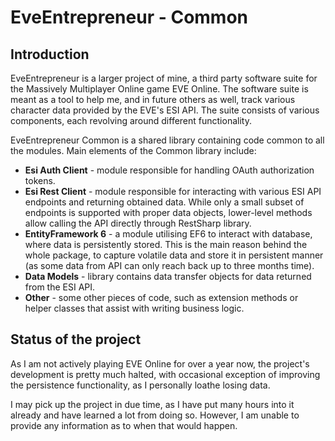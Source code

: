 # EveEntrepreneur - Common
## Introduction
EveEntrepreneur is a larger project of mine, a third party software suite for the Massively Multiplayer Online game EVE Online. The software suite is meant as a tool to help me, and in future others as well, track various character data provided by the EVE's ESI API. The suite consists of various components, each revolving around different functionality.

EveEntrepreneur Common is a shared library containing code common to all the modules. Main elements of the Common library include:
- **Esi Auth Client** - module responsible for handling OAuth authorization tokens.
- **Esi Rest Client** - module responsible for interacting with various ESI API endpoints and returning obtained data. While only a small subset of endpoints is supported with proper data objects, lower-level methods allow calling the API directly through RestSharp library.
- **EntityFramework 6** - a module utilising EF6 to interact with database, where data is persistently stored. This is the main reason behind the whole package, to capture volatile data and store it in persistent manner (as some data from API can only reach back up to three months time).
- **Data Models** - library contains data transfer objects for data returned from the ESI API.
- **Other** - some other pieces of code, such as extension methods or helper classes that assist with writing business logic.
## Status of the project
As I am not actively playing EVE Online for over a year now, the project's development is pretty much halted, with occasional exception of improving the persistence functionality, as I personally loathe losing data.

I may pick up the project in due time, as I have put many hours into it already and have learned a lot from doing so. However, I am unable to provide any information as to when that would happen.